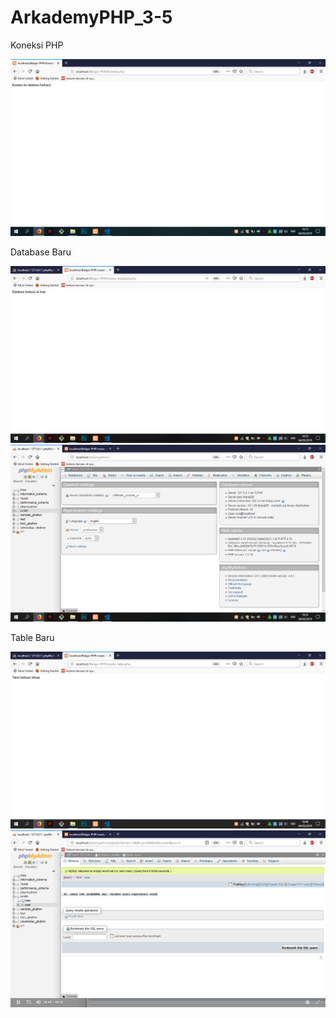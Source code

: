 # ArkademyPHP_3-5

Koneksi PHP

![alt text](https://github.com/GhufronAndriansyah/ArkademyPHP_3-5/blob/master/PHP-3.png)

Database Baru

![alt text](https://github.com/GhufronAndriansyah/ArkademyPHP_3-5/blob/master/PHP-4(1).png)
![alt text](https://github.com/GhufronAndriansyah/ArkademyPHP_3-5/blob/master/PHP-4(2).png)

Table Baru

![alt text](https://github.com/GhufronAndriansyah/ArkademyPHP_3-5/blob/master/PHP-5(1).png)
![alt text](https://github.com/GhufronAndriansyah/ArkademyPHP_3-5/blob/master/PHP-5(2).png)
